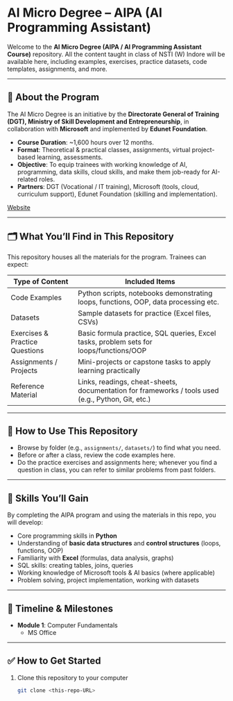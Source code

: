 # AI Micro Degree – AIPA (AI Programming Assistant)

Welcome to the **AI Micro Degree (AIPA / AI Programming Assistant Course)** repository. All the content taught in class of NSTI (W) Indore will be available here, including examples, exercises, practice datasets, code templates, assignments, and more.

---

## 📘 About the Program

The AI Micro Degree is an initiative by the **Directorate General of Training (DGT), Ministry of Skill Development and Entrepreneurship**, in collaboration with **Microsoft** and implemented by **Edunet Foundation**. 


- **Course Duration**: ~1,600 hours over 12 months.
- **Format**: Theoretical & practical classes, assignments, virtual project-based learning, assessments.
- **Objective**: To equip trainees with working knowledge of AI, programming, data skills, cloud skills, and make them job-ready for AI-related roles.
- **Partners**: DGT (Vocational / IT training), Microsoft (tools, cloud, curriculum support), Edunet Foundation (skilling and implementation).

<a href="http://example.com/" target="_blank">Website</a>

---

## 🗂️ What You’ll Find in This Repository

This repository houses all the materials for the program. Trainees can expect:

| Type of Content | Included Items |
|------------------|-----------------|
| Code Examples | Python scripts, notebooks demonstrating loops, functions, OOP, data processing etc. |
| Datasets | Sample datasets for practice (Excel files, CSVs) |
| Exercises & Practice Questions | Basic formula practice, SQL queries, Excel tasks, problem sets for loops/functions/OOP |
| Assignments / Projects | Mini-projects or capstone tasks to apply learning practically |
| Reference Material | Links, readings, cheat-sheets, documentation for frameworks / tools used (e.g., Python, Git, etc.) |

---

## 🔧 How to Use This Repository

- Browse by folder (e.g., `assignments/`, `datasets/`) to find what you need.
- Before or after a class, review the code examples here.
- Do the practice exercises and assignments here; whenever you find a question in class, you can refer to similar problems from past folders.

---

## 🚀 Skills You’ll Gain

By completing the AIPA program and using the materials in this repo, you will develop:

- Core programming skills in **Python**  
- Understanding of **basic data structures** and **control structures** (loops, functions, OOP)  
- Familiarity with **Excel** (formulas, data analysis, graphs)  
- SQL skills: creating tables, joins, queries  
- Working knowledge of Microsoft tools & AI basics (where applicable)  
- Problem solving, project implementation, working with datasets  

---

## 📅 Timeline & Milestones

- **Module 1**: Computer Fundamentals  
    - MS Office
---

## ✅ How to Get Started

1. Clone this repository to your computer  
   ```bash
   git clone <this-repo‐URL>
